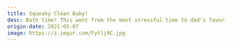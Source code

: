 ```yaml
---
title: Squeaky Clean Baby!
desc: Bath time! This went from the most stressful time to dad's favorite time!
origin-date: 2021-05-07
image: https://i.imgur.com/Fytlj9C.jpg
---
```

